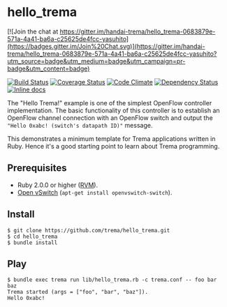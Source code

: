 hello_trema
===========

[![Join the chat at https://gitter.im/handai-trema/hello_trema-0683879e-571a-4a41-ba6a-c25625de4fcc-yasuhito](https://badges.gitter.im/Join%20Chat.svg)](https://gitter.im/handai-trema/hello_trema-0683879e-571a-4a41-ba6a-c25625de4fcc-yasuhito?utm_source=badge&utm_medium=badge&utm_campaign=pr-badge&utm_content=badge)

[![Build Status](http://img.shields.io/travis/trema/hello_trema/develop.svg?style=flat)][travis]
[![Coverage Status](http://img.shields.io/coveralls/trema/hello_trema/develop.svg?style=flat)][coveralls]
[![Code Climate](http://img.shields.io/codeclimate/github/trema/hello_trema.svg?style=flat)][codeclimate]
[![Dependency Status](http://img.shields.io/gemnasium/trema/hello_trema.svg?style=flat)][gemnasium]
[![Inline docs](http://inch-ci.org/github/trema/hello_trema.png?branch=develop)][inch]

The "Hello Trema!" example is one of the simplest OpenFlow controller
implementation. The basic functionality of this controller is to
establish an OpenFlow channel connection with an OpenFlow switch and
output the `"Hello 0xabc! (switch's datapath ID)"` message.

This demonstrates a minimum template for Trema applications written in
Ruby. Hence it's a good starting point to learn about Trema
programming.

[travis]: http://travis-ci.org/trema/hello_trema
[coveralls]: https://coveralls.io/r/trema/hello_trema
[codeclimate]: https://codeclimate.com/github/trema/hello_trema
[gemnasium]: https://gemnasium.com/trema/hello_trema
[inch]: http://inch-ci.org/github/trema/hello_trema


Prerequisites
-------------

* Ruby 2.0.0 or higher ([RVM][rvm]).
* [Open vSwitch][openvswitch] (`apt-get install openvswitch-switch`).

[rvm]: https://rvm.io/
[openvswitch]: https://openvswitch.org/


Install
-------

```
$ git clone https://github.com/trema/hello_trema.git
$ cd hello_trema
$ bundle install
```


Play
----

```
$ bundle exec trema run lib/hello_trema.rb -c trema.conf -- foo bar baz
Trema started (args = ["foo", "bar", "baz"]).
Hello 0xabc!
```
